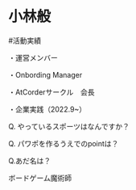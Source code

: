 # 小林般



#活動実績

・運営メンバー

・Onbording Manager

・AtCorderサークル　会長

・企業実践（2022.9~）




Q. やっているスポーツはなんですか？



Q. パワポを作るうえでのpointは？


Q.あだ名は？

ボードゲーム魔術師


